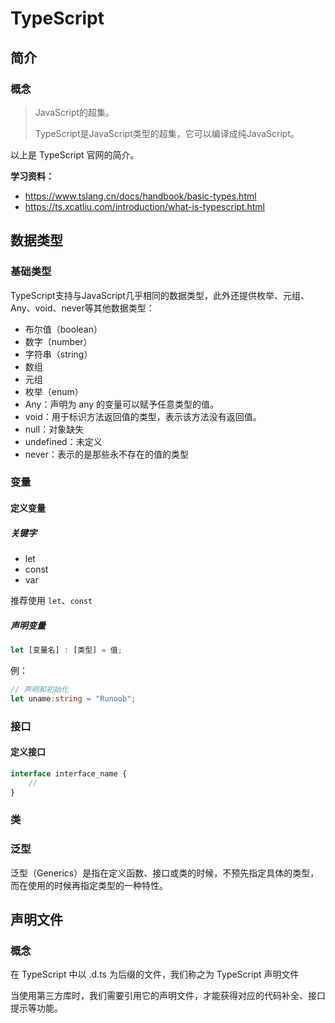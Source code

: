# TypeScript

## 简介

### 概念

> JavaScript的超集。
>
> TypeScript是JavaScript类型的超集，它可以编译成纯JavaScript。

以上是 TypeScript 官网的简介。

**学习资料：**

- https://www.tslang.cn/docs/handbook/basic-types.html
- https://ts.xcatliu.com/introduction/what-is-typescript.html

## 数据类型

### 基础类型

TypeScript支持与JavaScript几乎相同的数据类型，此外还提供枚举、元组、Any、void、never等其他数据类型：

- 布尔值（boolean）
- 数字（number）
- 字符串（string）
- 数组
- 元组
- 枚举（enum）
- Any：声明为 any 的变量可以赋予任意类型的值。
- void：用于标识方法返回值的类型，表示该方法没有返回值。
- null：对象缺失
- undefined：未定义
- never：表示的是那些永不存在的值的类型

### 变量

#### 定义变量

##### 关键字

- let
- const
- var

推荐使用 `let`、`const`

##### 声明变量

```typescript
let [变量名] : [类型] = 值;
```

例：

```typescript
// 声明和初始化
let uname:string = "Runoob";
```

### 接口

#### 定义接口

```typescript
interface interface_name { 
	//
}
```

### 类



### 泛型

泛型（Generics）是指在定义函数、接口或类的时候，不预先指定具体的类型，而在使用的时候再指定类型的一种特性。



## 声明文件

### 概念

在 TypeScript 中以 .d.ts  为后缀的文件，我们称之为 TypeScript 声明文件

当使用第三方库时，我们需要引用它的声明文件，才能获得对应的代码补全、接口提示等功能。

